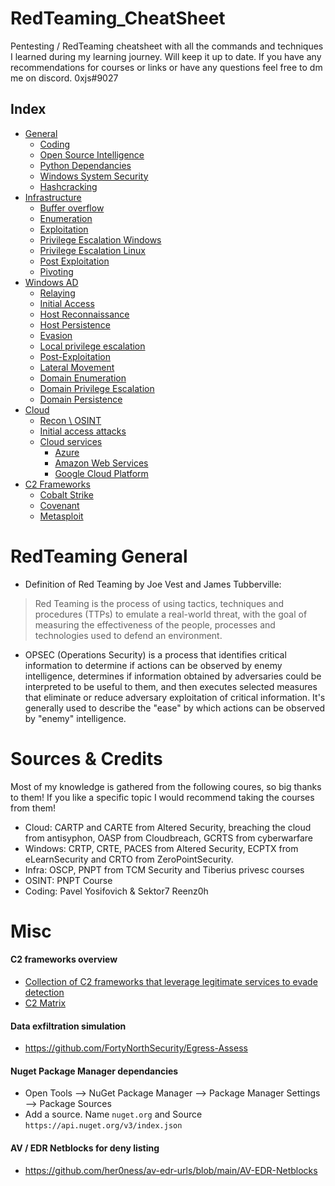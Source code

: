 # RedTeaming_CheatSheet
Pentesting / RedTeaming cheatsheet with all the commands and techniques I learned during my learning journey. Will keep it up to date. If you have any recommendations for courses or links or have any questions feel free to dm me on discord. 0xjs#9027

## Index
* [General](#General)
  * [Coding](coding/readme.md)
  * [Open Source Intelligence](OSINT.md)
  * [Python Dependancies](python_dependancies.md)
  * [Windows System Security](windows_security.md)
  * [Hashcracking](hashcracking.md)
* [Infrastructure](infrastructure/readme.md)
  * [Buffer overflow](infrastructure/bufferoverflow.md)
  * [Enumeration](infrastructure/enumeration.md)
  * [Exploitation](infrastructure/exploitation.md)
  * [Privilege Escalation Windows](infrastructure/privesc_windows.md)
  * [Privilege Escalation Linux](infrastructure/privesc_linux.md)
  * [Post Exploitation](infrastructure/pivoting.md#post-exploitation)
  * [Pivoting](infrastructure/pivoting.md)
* [Windows AD](windows-ad/readme.md)
  * [Relaying](windows-ad/relaying.md)
  * [Initial Access](windows-ad/Initial-Access.md)
  * [Host Reconnaissance](windows-ad/Host-Reconnaissance.md)
  * [Host Persistence](windows-ad/Host-Persistence.md)
  * [Evasion](windows-ad/Evasion.md)
  * [Local privilege escalation](infrastructure/privesc_windows.md)
  * [Post-Exploitation](windows-ad/Post-Exploitation.md)
  * [Lateral Movement](windows-ad/Lateral-Movement.md)
  * [Domain Enumeration](windows-ad/Domain-Enumeration.md) 
  * [Domain Privilege Escalation](windows-ad/Domain-Privilege-Escalation.md)
  * [Domain Persistence](windows-ad/Domain-Persistence.md)
* [Cloud](cloud/readme.md)
  * [Recon \ OSINT](OSINT.md#cloud)
  * [Initial access attacks](cloud/initial-access-attacks.md)
  * [Cloud services](cloud/readme.md)
    * [Azure](cloud/azure/readme.md)
    * [Amazon Web Services](cloud/aws/readme.md)
    * [Google Cloud Platform](cloud/gc/readme.md)
* [C2 Frameworks]()
  * [Cobalt Strike](cobalt-strike.md)
  * [Covenant](covenant.md)
  * [Metasploit](metasploit.md)

# RedTeaming General
- Definition of Red Teaming by Joe Vest and James Tubberville:
> Red Teaming is the process of using tactics, techniques and procedures (TTPs) to emulate a real-world threat, with the goal of measuring the effectiveness of the people, processes and technologies used to defend an environment.
- OPSEC (Operations Security) is a process that identifies critical information to determine if actions can be observed by enemy intelligence, determines if information obtained by adversaries could be interpreted to be useful to them, and then executes selected measures that eliminate or reduce adversary exploitation of critical information. It's generally used to describe the "ease" by which actions can be observed by "enemy" intelligence.

# Sources & Credits
Most of my knowledge is gathered from the following coures, so big thanks to them! If you like a specific topic I would recommend taking the courses from them!

- Cloud: CARTP and CARTE from Altered Security, breaching the cloud from antisyphon, OASP from Cloudbreach, GCRTS from cyberwarfare
- Windows: CRTP, CRTE, PACES from Altered Security, ECPTX from eLearnSecurity and CRTO from ZeroPointSecurity.
- Infra: OSCP, PNPT from TCM Security and Tiberius privesc courses
- OSINT: PNPT Course
- Coding: Pavel Yosifovich & Sektor7 Reenz0h

# Misc
#### C2 frameworks overview
- [Collection of C2 frameworks that leverage legitimate services to evade detection](https://lolc2.github.io/)
- [C2 Matrix](https://docs.google.com/spreadsheets/d/1b4mUxa6cDQuTV2BPC6aA-GR4zGZi0ooPYtBe4IgPsSc/edit?gid=0#gid=0)

#### Data exfiltration simulation
- https://github.com/FortyNorthSecurity/Egress-Assess

#### Nuget Package Manager dependancies
- Open Tools --> NuGet Package Manager --> Package Manager Settings --> Package Sources
- Add a source. Name `nuget.org` and Source `https://api.nuget.org/v3/index.json`

#### AV / EDR Netblocks for deny listing 
- https://github.com/her0ness/av-edr-urls/blob/main/AV-EDR-Netblocks
